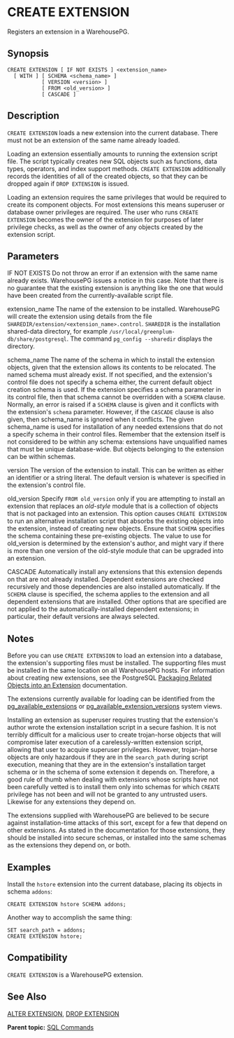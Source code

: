 # CREATE EXTENSION 

Registers an extension in a WarehousePG.

## <a id="section2"></a>Synopsis 

``` {#sql_command_synopsis}
CREATE EXTENSION [ IF NOT EXISTS ] <extension_name>
  [ WITH ] [ SCHEMA <schema_name> ]
           [ VERSION <version> ]
           [ FROM <old_version> ]
           [ CASCADE ]
```

## <a id="section3"></a>Description 

`CREATE EXTENSION` loads a new extension into the current database. There must not be an extension of the same name already loaded.

Loading an extension essentially amounts to running the extension script file. The script typically creates new SQL objects such as functions, data types, operators, and index support methods. `CREATE EXTENSION` additionally records the identities of all of the created objects, so that they can be dropped again if `DROP EXTENSION` is issued.

Loading an extension requires the same privileges that would be required to create its component objects. For most extensions this means superuser or database owner privileges are required. The user who runs `CREATE EXTENSION` becomes the owner of the extension for purposes of later privilege checks, as well as the owner of any objects created by the extension script.

## <a id="section4"></a>Parameters 

IF NOT EXISTS
Do not throw an error if an extension with the same name already exists. WarehousePG issues a notice in this case. Note that there is no guarantee that the existing extension is anything like the one that would have been created from the currently-available script file.

extension\_name
The name of the extension to be installed. WarehousePG will create the extension using details from the file `SHAREDIR/extension/<extension_name>.control`.
`SHAREDIR` is the installation shared-data directory, for example `/usr/local/greenplum-db/share/postgresql`. The command `pg_config --sharedir` displays the directory.

schema\_name
The name of the schema in which to install the extension objects, given that the extension allows its contents to be relocated. The named schema must already exist. If not specified, and the extension's control file does not specify a schema either, the current default object creation schema is used.
If the extension specifies a schema parameter in its control file, then that schema cannot be overridden with a `SCHEMA` clause. Normally, an error is raised if a `SCHEMA` clause is given and it conflicts with the extension's `schema` parameter. However, if the `CASCADE` clause is also given, then schema\_name is ignored when it conflicts. The given schema\_name is used for installation of any needed extensions that do not a specify schema in their control files.
Remember that the extension itself is not considered to be within any schema: extensions have unqualified names that must be unique database-wide. But objects belonging to the extension can be within schemas.

version
The version of the extension to install. This can be written as either an identifier or a string literal. The default version is whatever is specified in the extension's control file.

old\_version
Specify `FROM old_version` only if you are attempting to install an extension that replaces an *old-style* module that is a collection of objects that is not packaged into an extension. This option causes `CREATE EXTENSION` to run an alternative installation script that absorbs the existing objects into the extension, instead of creating new objects. Ensure that `SCHEMA` specifies the schema containing these pre-existing objects.
The value to use for old\_version is determined by the extension's author, and might vary if there is more than one version of the old-style module that can be upgraded into an extension.

CASCADE
Automatically install any extensions that this extension depends on that are not already installed. Dependent extensions are checked recursively and those dependencies are also installed automatically. If the `SCHEMA` clause is specified, the schema applies to the extension and all dependent extensions that are installed. Other options that are specified are not applied to the automatically-installed dependent extensions; in particular, their default versions are always selected.

## <a id="section5"></a>Notes 

Before you can use `CREATE EXTENSION` to load an extension into a database, the extension's supporting files must be installed. The supporting files must be installed in the same location on all WarehousePG hosts. For information about creating new extensions, see the PostgreSQL [Packaging Related Objects into an Extension](https://www.postgresql.org/docs/12/extend-extensions.html) documentation.

The extensions currently available for loading can be identified from the [pg\_available\_extensions](../system_catalogs/pg_available_extensions.html) or [pg\_available\_extension\_versions](../system_catalogs/pg_available_extension_versions.html) system views.

<div class="note">Installing an extension as superuser requires trusting that the extension's author wrote the extension installation script in a secure fashion. It is not terribly difficult for a malicious user to create trojan-horse objects that will compromise later execution of a carelessly-written extension script, allowing that user to acquire superuser privileges. However, trojan-horse objects are only hazardous if they are in the <code>search_path</code> during script execution, meaning that they are in the extension's installation target schema or in the schema of some extension it depends on. Therefore, a good rule of thumb when dealing with extensions whose scripts have not been carefully vetted is to install them only into schemas for which <code>CREATE</code> privilege has not been and will not be granted to any untrusted users. Likewise for any extensions they depend on.<p>
The extensions supplied with WarehousePG are believed to be secure against installation-time attacks of this sort, except for a few that depend on other extensions. As stated in the documentation for those extensions, they should be installed into secure schemas, or installed into the same schemas as the extensions they depend on, or both.</p></div>

## <a id="section6"></a>Examples 

Install the `hstore` extension into the current database, placing its objects in schema `addons`:

```
CREATE EXTENSION hstore SCHEMA addons;
```

Another way to accomplish the same thing:

```
SET search_path = addons;
CREATE EXTENSION hstore;
```

## <a id="section7"></a>Compatibility 

`CREATE EXTENSION` is a WarehousePG extension.

## <a id="section8"></a>See Also 

[ALTER EXTENSION](ALTER_EXTENSION.html), [DROP EXTENSION](DROP_EXTENSION.html)

**Parent topic:** [SQL Commands](../sql_commands/sql_ref.html)

